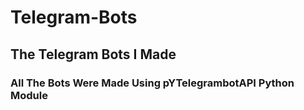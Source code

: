 # Telegram-Bots
<h2>The Telegram Bots I Made</h2>
<h3>All The Bots Were Made Using pYTelegrambotAPI Python Module </h3>
